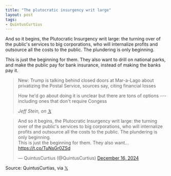 ```yaml
---
title: "The plutocratic insurgency writ large"
layout: post
tags:
- QuintusCurtius
---
```


And so it begins, the Plutocratic Insurgency writ large: the turning over of the public's services to big corporations, who will internalize profits and outsource all the costs to the public. The plundering is only beginning.

This is just the beginning for them. They also want to drill on national parks, and make the public pay for bank insurance, instead of making the banks pay it.

> New: Trump is talking behind closed doors at Mar-a-Lago about privatizing the Postal Service, sources say, citing financial losses
>
> How he'd go about doing it is unclear but there are tons of options --- including ones that don't require Congess
>
> <cite>Jeff Stein, on [𝕏](https://x.com)</cite>

<blockquote class="twitter-tweet"><p lang="en" dir="ltr">And so it begins, the Plutocratic Insurgency writ large: the turning over of the public&#39;s services to big corporations, who will internalize profits and outsource all the costs to the public. The plundering is only beginning.<br>This is just the beginning for them. They also want… <a href="https://t.co/TuNsGr0ZSd">https://t.co/TuNsGr0ZSd</a></p>&mdash; QuintusCurtius (@QuintusCurtius) <a href="https://twitter.com/QuintusCurtius/status/1868663370917855389?ref_src=twsrc%5Etfw">December 16, 2024</a></blockquote> <script async src="https://platform.twitter.com/widgets.js" charset="utf-8"></script>

Source: QuintusCurtias, via [𝕏](https://x.com)
